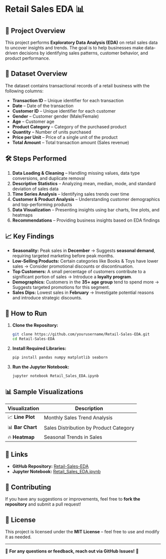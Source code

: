 # Retail Sales EDA 📊

## 📌 Project Overview
This project performs **Exploratory Data Analysis (EDA)** on retail sales data to uncover insights and trends. The goal is to help businesses make data-driven decisions by identifying sales patterns, customer behavior, and product performance.

## 📂 Dataset Overview
The dataset contains transactional records of a retail business with the following columns:
- **Transaction ID** – Unique identifier for each transaction
- **Date** – Date of the transaction
- **Customer ID** – Unique identifier for each customer
- **Gender** – Customer gender (Male/Female)
- **Age** – Customer age
- **Product Category** – Category of the purchased product
- **Quantity** – Number of units purchased
- **Price per Unit** – Price of a single unit of the product
- **Total Amount** – Total transaction amount (Sales revenue)

## 🛠️ Steps Performed
1. **Data Loading & Cleaning** – Handling missing values, data type conversions, and duplicate removal
2. **Descriptive Statistics** – Analyzing mean, median, mode, and standard deviation of sales data
3. **Time Series Analysis** – Identifying sales trends over time
4. **Customer & Product Analysis** – Understanding customer demographics and top-performing products
5. **Data Visualization** – Presenting insights using bar charts, line plots, and heatmaps
6. **Recommendations** – Providing business insights based on EDA findings

## 📈 Key Findings
- **Seasonality:** Peak sales in **December** → Suggests **seasonal demand**, requiring targeted marketing before peak months.
- **Low-Selling Products:** Certain categories like Books & Toys have lower sales → Consider promotional discounts or discontinuation.
- **Top Customers:** A small percentage of customers contribute to a significant portion of sales → Introduce a **loyalty program**.
- **Demographics:** Customers in the **35+ age group** tend to spend more → Suggests targeted promotions for this segment.
- **Sales Dips:** Lowest sales in **February** → Investigate potential reasons and introduce strategic discounts.

## 🚀 How to Run
1. **Clone the Repository:**
   ```sh
   git clone https://github.com/yourusername/Retail-Sales-EDA.git
   cd Retail-Sales-EDA
   ```
2. **Install Required Libraries:**
   ```sh
   pip install pandas numpy matplotlib seaborn
   ```
3. **Run the Jupyter Notebook:**
   ```sh
   jupyter notebook Retail_Sales_EDA.ipynb
   ```

## 📊 Sample Visualizations
| Visualization | Description |
|--------------|-------------|
| 📈 **Line Plot** | Monthly Sales Trend Analysis |
| 📊 **Bar Chart** | Sales Distribution by Product Category |
| 🔥 **Heatmap** | Seasonal Trends in Sales |

## 🔗 Links
- **GitHub Repository:** [Retail-Sales-EDA](https://github.com/yourusername/Retail-Sales-EDA)
- **Jupyter Notebook:** [Retail_Sales_EDA.ipynb](https://github.com/yourusername/Retail-Sales-EDA/blob/main/Retail_Sales_EDA.ipynb)

## 🤝 Contributing
If you have any suggestions or improvements, feel free to **fork the repository** and submit a pull request!

## 📜 License
This project is licensed under the **MIT License** – feel free to use and modify it as needed.

---
📧 **For any questions or feedback, reach out via GitHub Issues!** 🚀

